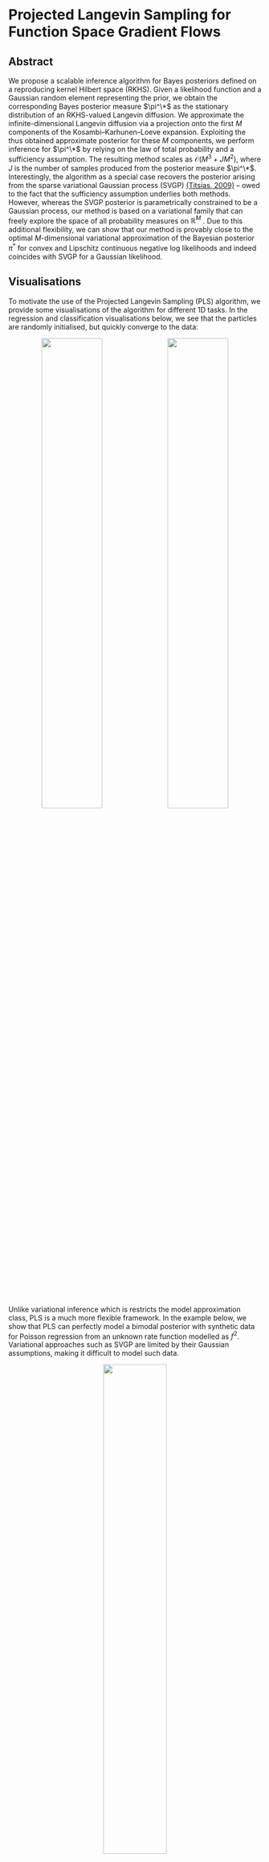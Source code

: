 # Projected Langevin Sampling for Function Space Gradient Flows

## Abstract

We propose a scalable inference algorithm for Bayes posteriors defined on a reproducing kernel Hilbert space (RKHS). 
Given a likelihood function and a Gaussian random element representing the prior, we obtain the corresponding Bayes posterior measure $\pi^\*$ as the stationary distribution of an RKHS-valued Langevin diffusion. 
We approximate the infinite-dimensional Langevin diffusion via a projection onto the first $M$ components of the Kosambi–Karhunen–Loeve expansion. 
Exploiting the thus obtained approximate posterior for these $M$ components, we perform inference for $\pi^\*$ by relying on the law of total probability and a sufficiency assumption.
The resulting method scales as $\mathcal{O}(M^3 + JM^2)$, where $J$ is the number of samples produced from the posterior measure $\pi^\*$. 
Interestingly, the algorithm as a special case recovers the posterior arising from the sparse variational Gaussian process (SVGP) [(Titsias, 2009)](http://proceedings.mlr.press/v5/titsias09a/titsias09a.pdf) – owed to the fact that the sufficiency assumption underlies both methods. 
However, whereas the SVGP posterior is parametrically constrained to be a Gaussian process, our method is based on a variational family that can freely explore the space of all probability measures on $\mathbb{R}^M$ . 
Due to this additional flexibility, we can show that our method is provably close to the optimal $M$-dimensional variational approximation of the Bayesian posterior $\pi^*$ for convex and Lipschitz continuous negative log likelihoods and indeed coincides with SVGP for a Gaussian likelihood.

## Visualisations
To motivate the use of the Projected Langevin Sampling (PLS) algorithm, we provide some visualisations of the algorithm for different 1D tasks.
In the regression and classification visualisations below, we see that the particles are randomly initialised, but quickly converge to the data:

<p align="center">
  <img src="examples/regression.gif" width="49%" />
  <img src="examples/classification.gif" width="49%" />
</p>

Unlike variational inference which is restricts the model approximation class, PLS is a much more flexible framework. In the example below, we show that PLS can perfectly model a bimodal posterior with synthetic data for Poisson regression from an unknown rate function modelled as $f^2$. Variational approaches such as SVGP are limited by their Gaussian assumptions, making it difficult to model such data.

<p align="center">
  <img src="examples/poisson_regression.gif" width="50%" />
</p>

## Environment Installation

To set up the Python environment for this project, please follow the instructions below:

1. Install `poetry`

```shell
pip install poetry
```

2. Install dependencies (note that the `.lock` file is for CPU use)

```shell
poetry install
```

3. It may be necessary to set the `PYTHONPATH` environment variable to the root of the repository

```shell
export PYTHONPATH=$PWD
```

## Example Usage

This section demonstrates an example usage of the codebase. We will go through a full example of PLS for a simple 1D regression task. Our demo will involve the following steps:

1. <b>Data Generation</b>: generating some noisy data following a sin function,
2. <b>Inducing Points Selection</b>: selecting inducing points for our model using an ARD kernel,
3. <b>The Projected Langevin Sampling Model</b>: constructing our PLS model and initialising the particles,
4. <b>Function Space Gradient Flow</b>: performing the function space gradient flow to update the particles, and
5. <b>Tempering</b>: calibrating the model variance with a validation set.


### 0. Imports
We begin by importing some necessary modules:

```python
import gpytorch
import math
import torch

from typing import Tuple
import matplotlib.pyplot as plt

from src.utils import set_seed
set_seed(0)

# Enable 64 bit
torch.set_default_dtype(torch.float64)
```

### 1. Data Generation
For our example, we will generate some noisy data following a sin function:

```python
number_of_points = 100
observation_noise = 0.1
seed = 0

def func(x: torch.Tensor, seed: int, number_of_points: int) -> torch.Tensor:
    return torch.sin(2 * torch.pi * x.reshape(-1)) + observation_noise * torch.normal(
        mean=torch.tensor(0),
        std=torch.tensor(1),
        generator=torch.Generator().manual_seed(seed),
        size=(number_of_points,),
    ).reshape(-1)


# Generate data with noise
x = torch.linspace(-1, 1, number_of_points).reshape(-1, 1)
y = func(x, seed, number_of_points)
```

We can visualise the data below:

```python
def plot_train_data(
    fig: plt.Figure,
    ax: plt.Axes,
    x: torch.Tensor,
    y: torch.Tensor,
) -> Tuple[plt.Figure, plt.Axes]:
    ax.scatter(x, y, label="train", alpha=0.3, color="tab:blue")
    ax.set_xlabel("x")
    ax.set_ylabel("y")
    return fig, ax

fig, ax = plt.subplots(figsize=(8, 5))
fig, ax = plot_train_data(fig, ax, x, y)
ax.set_title("Train Data")
ax.legend()
plt.show()
```
<p align="center">
  <img src="examples/train_data.png" width="50%" />
</p>

### 2. Inducing Points Selection
We now select the inducing points for our model. 
In this example, we use the greedy selection method from [Burt et al. (2020)](https://jmlr.org/papers/volume21/19-1015/19-1015.pdf). 
We do this by constructing an ARD kernel with the `gpytorch` library. For our example, we manually set the lengthscale and outputscale of the kernel. 

```python
from src.inducing_point_selectors import ConditionalVarianceInducingPointSelector

kernel = gpytorch.kernels.ScaleKernel(gpytorch.kernels.RBFKernel())
kernel.base_kernel.lengthscale = 0.15
kernel.outputscale = 3.0
inducing_point_selector = ConditionalVarianceInducingPointSelector()
x_induce, induce_indices = inducing_point_selector(
    x=x,
    m=int(math.sqrt(number_of_points)),
    kernel=kernel,
)
y_induce = y[induce_indices]

def plot_induce_data(
    fig: plt.Figure,
    ax: plt.Axes,
    x: torch.Tensor,
    y: torch.Tensor,
) -> Tuple[plt.Figure, plt.Axes]:
    ax.scatter(x, y, label="inducing", color="black")
    ax.set_xlabel("x")
    ax.set_ylabel("y")
    return fig, ax

fig, ax = plt.subplots(figsize=(8, 5))
fig, ax = plot_train_data(fig, ax, x, y)
fig, ax = plot_induce_data(fig, ax, x_induce, y_induce)
ax.set_title("Inducing Points Selection")
ax.legend()
plt.show()
```
<p align="center">
  <img src="examples/inducing_data.png" width="50%" />
</p>


### 3. The Projected Langevin Sampling Model
We now construct the PLS model. This involves constructing the PLS kernel (kernel r in the paper), choosing a basis for our function space approximation, a cost function, and a link function. For this regression example, we use an orthonormal basis for our function space approximation, a Gaussian cost function, and an identity link function. Moreover, we must choose the observation noise for our Gaussian cost function. Having simulated the data, we know that the observation noise is 0.1, however we set it to 0.5 to demonstrate the tempering step later on.

```python
from src.projected_langevin_sampling import PLSKernel
from src.projected_langevin_sampling.basis import OrthonormalBasis
from src.projected_langevin_sampling.costs import GaussianCost
from src.projected_langevin_sampling.link_functions import IdentityLinkFunction
from src.projected_langevin_sampling import ProjectedLangevinSampling

pls_kernel = PLSKernel(
    base_kernel=kernel,
    approximation_samples=x_induce,
)
onb_basis = OrthonormalBasis(
    kernel=pls_kernel,
    x_induce=x_induce,
    x_train=x,
)
cost = GaussianCost(
    observation_noise=0.5,
    y_train=y,
    link_function=IdentityLinkFunction(),
)
pls = ProjectedLangevinSampling(
    basis=onb_basis,
    cost=cost,
)
```

Next, we initialise the particles. We can visualise the initial particles below:

```python
number_of_particles = 100
particles = pls.initialise_particles(
    number_of_particles=number_of_particles,
    seed=seed,
)
predicted_samples = pls.predict_samples(
    x=x,
    particles=particles,
).detach()

def plot_1d_particles(
    fig: plt.Figure,
    ax: plt.Axes,
    x: torch.Tensor,
    predicted_samples: torch.Tensor,
) -> Tuple[plt.Figure, plt.Axes]:
    for i in range(min(predicted_samples.shape[1], 20)):
        ax.plot(
            x.reshape(-1),
            predicted_samples[:, i].reshape(-1),
            color="black",
            alpha=0.15,
            zorder=0,
            label="particle" if i == 0 else None,
        )
    ax.set_xlabel("x")
    ax.set_ylabel("y")
    return fig, ax

fig, ax = plt.subplots(figsize=(8, 5))
fig, ax = plot_train_data(fig, ax, x, y)
fig, ax = plot_1d_particles(fig, ax, x, predicted_samples)
ax.set_title("Initialised Particles")
ax.legend()
plt.show()
```
<p align="center">
  <img src="examples/initial_particles.png" width="50%" />
</p>

### 4. Function Space Gradient Flow
We now perform the function space gradient flow to update the particles. We can visualise the energy potential of the particles to keep track of the convergence of the algorithm. 

```python
number_of_epochs = 200
step_size = 1e-3
energy_potentials = []
for _ in range(number_of_epochs):
    particle_update = pls.calculate_particle_update(
        particles=particles,
        step_size=step_size,
    )
    particles += particle_update
    energy_potential = pls.calculate_energy_potential(particles=particles)
    energy_potentials.append(energy_potential)

fig, ax = plt.subplots(figsize=(8, 5))
plt.plot(torch.log(torch.tensor(energy_potentials)))
plt.title("Energy Potential")
plt.xlabel("epoch")
plt.ylabel("Log Energy Potential")
plt.show()
```
<p align="center">
  <img src="examples/log_energy_potential.png" width="50%" />
</p>

Seeing that our energy potential has converged, we can visualise the updated particles below:

```python
predicted_samples = pls.predict_samples(
    x=x,
    particles=particles,
).detach()

fig, ax = plt.subplots(figsize=(8, 5))
fig, ax = plot_train_data(fig, ax, x, y)
fig, ax = plot_1d_particles(fig, ax, x, predicted_samples)
ax.set_title("Learned Particles")
ax.legend()
plt.show()
```
<p align="center">
  <img src="examples/learned_particles.png" width="50%" />
</p>


### 5. Tempering
We see that the particles have converged to a reasonable approximation of the data, but the observation noise is still high.
We can fix this by tempering the model on a separate validation set. 
In practice this would be a held-out validation set but for the purposes of this example, we generate some new data from the same distribution as the training data. 
We can visualise the tempered prediction below:

```python
from src.temper import TemperPLS

def plot_prediction(
    fig: plt.Figure,
    ax: plt.Axes,
    x: torch.Tensor,
    prediction: gpytorch.distributions.MultivariateNormal,
) -> Tuple[plt.Figure, plt.Axes]:
    mean = prediction.mean.detach().numpy()
    stdev = torch.sqrt(prediction.covariance_matrix.diagonal()).detach().numpy()
    ax.plot(x, mean.reshape(-1), label="mean")
    ax.fill_between(
        x.reshape(-1),
        (mean - 1.96 * stdev).reshape(-1),
        (mean + 1.96 * stdev).reshape(-1),
        facecolor=(0.8, 0.8, 0.8),
        label="95% bound",
    )
    return fig, ax


x_validation = torch.linspace(-1, 1, number_of_points).reshape(-1, 1)
y_validation = func(x_validation, seed + 1, number_of_points)
tempered_pls = TemperPLS(
    x_calibration=x_validation, y_calibration=y_validation, pls=pls, particles=particles
)

prediction = tempered_pls(x)
fig, ax = plt.subplots(figsize=(8, 5))
fig, ax = plot_prediction(fig, ax, x, prediction)
fig, ax = plot_train_data(fig, ax, x, y)
ax.set_title("Tempered PLS")
plt.legend()
plt.show()
```
<p align="center">
  <img src="examples/tempered_pls.png" width="50%" />
</p>

We see that although we initialised the observation noise incorrectly, the tempering step is able to reasonably reduce the observation noise in our tempered prediction. We have now completed a full example of PLS for a simple 1D regression task!